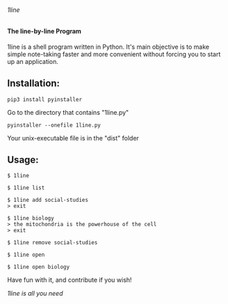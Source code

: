 ###### 1line
#### __The line-by-line Program__

1line is a shell program written in Python. It's main objective is to make simple note-taking faster and more convenient without forcing you to start up an application.

## Installation:
```
pip3 install pyinstaller
```
Go to the directory that contains "1line.py"
```
pyinstaller --onefile 1line.py
```
Your unix-executable file is in the "dist" folder


## Usage:
```
$ 1line

$ 1line list

$ 1line add social-studies
> exit

$ 1line biology
> the mitochondria is the powerhouse of the cell
> exit

$ 1line remove social-studies

$ 1line open

$ 1line open biology
```

Have fun with it, and contribute if you wish!

*1line is all you need*
